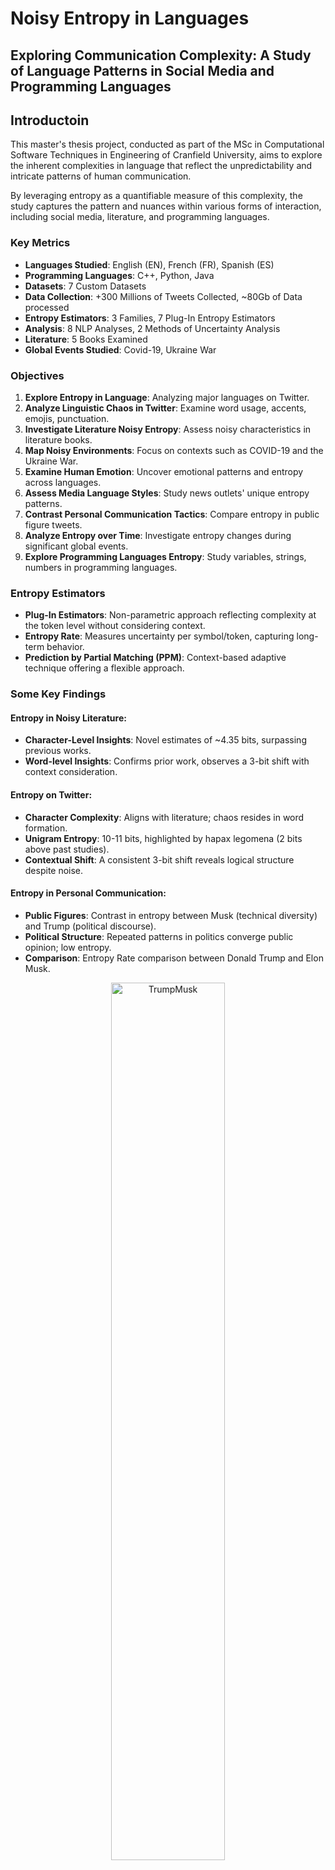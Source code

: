 # Noisy Entropy in Languages

## Exploring Communication Complexity: A Study of Language Patterns in Social Media and Programming Languages

## Introductoin

This master's thesis project, conducted as part of the MSc in Computational Software Techniques in Engineering of Cranfield University, aims to explore the inherent complexities in language that reflect the unpredictability and intricate patterns of human communication.

By leveraging entropy as a quantifiable measure of this complexity, the study captures the pattern and nuances within various forms of interaction, including social media, literature, and programming languages.

### Key Metrics
- **Languages Studied**: English (EN), French (FR), Spanish (ES)
- **Programming Languages**: C++, Python, Java
- **Datasets**: 7 Custom Datasets
- **Data Collection**: +300 Millions of Tweets Collected, ~80Gb of Data processed
- **Entropy Estimators**: 3 Families, 7 Plug-In Entropy Estimators
- **Analysis**: 8 NLP Analyses, 2 Methods of Uncertainty Analysis
- **Literature**: 5 Books Examined
- **Global Events Studied**: Covid-19, Ukraine War

### Objectives
1. **Explore Entropy in Language**: Analyzing major languages on Twitter.
2. **Analyze Linguistic Chaos in Twitter**: Examine word usage, accents, emojis, punctuation.
3. **Investigate Literature Noisy Entropy**: Assess noisy characteristics in literature books.
4. **Map Noisy Environments**: Focus on contexts such as COVID-19 and the Ukraine War.
5. **Examine Human Emotion**: Uncover emotional patterns and entropy across languages.
6. **Assess Media Language Styles**: Study news outlets' unique entropy patterns.
7. **Contrast Personal Communication Tactics**: Compare entropy in public figure tweets.
8. **Analyze Entropy over Time**: Investigate entropy changes during significant global events.
9. **Explore Programming Languages Entropy**: Study variables, strings, numbers in programming languages.

### Entropy Estimators
- **Plug-In Estimators**: Non-parametric approach reflecting complexity at the token level without considering context.
- **Entropy Rate**: Measures uncertainty per symbol/token, capturing long-term behavior.
- **Prediction by Partial Matching (PPM)**: Context-based adaptive technique offering a flexible approach.


### Some Key Findings

#### Entropy in Noisy Literature:
- **Character-Level Insights**: Novel estimates of ~4.35 bits, surpassing previous works.
- **Word-level Insights**: Confirms prior work, observes a 3-bit shift with context consideration.

#### Entropy on Twitter:
- **Character Complexity**: Aligns with literature; chaos resides in word formation.
- **Unigram Entropy**: 10-11 bits, highlighted by hapax legomena (2 bits above past studies).
- **Contextual Shift**: A consistent 3-bit shift reveals logical structure despite noise.

#### Entropy in Personal Communication:
- **Public Figures**: Contrast in entropy between Musk (technical diversity) and Trump (political discourse).
- **Political Structure**: Repeated patterns in politics converge public opinion; low entropy.
- **Comparison**: Entropy Rate comparison between Donald Trump and Elon Musk.

<p align="center">
  <img src="https://raw.githubusercontent.com/sferez/Noisy_Entropy_Estimation/main/deliverables/muskTrump.png" alt="TrumpMusk" width=60%>
</p>

#### Cluster Analysis:
- **Symbols and Structure**: Accents, emojis increase entropy; punctuation reduces it, defying traditional beliefs.
- **Emotional Patterns**: Universal low entropy in inherent emotions like love & fear.
- **Media Bias**: News outlet styles reveal unique entropy, hinting at bias detection capabilities.

#### Entropy over Time:
- **Global Events**: COVID-19, Ukraine War show unigram entropy convergence, highlights societal response, unity.
- **Language Evolution**: Decline in entropy signifies societal adaptation, convergence in viewpoints.
- **Trend Analysis**: Entropy Rate trend over time of the Covid-19 French dataset.

<p align="center">
  <img src="https://raw.githubusercontent.com/sferez/Noisy_Entropy_Estimation/main/deliverables/covid.png" alt="CovidTrend" width=60%>
</p>

#### Entropy in Programming Languages:
- **Universality**: Common features in C++, Python, Java.
- **Predictable Structure**: Low Entropy Rate highlights codified patterns and conventions.
- **Source of Noise**: Variable and function naming contribute most to complexity.

## Overview

- [Introduction](#introduction)
- [Data](#data)
- [Data Acquisition](#data-acquisition)
- [Preprocessing](#preprocessing)
- [NLP](#nlp)
- [Entropy Estimation](#entropy-estimation)
- [Analysis](#analysis)
- [Workflows](#workflows)
- [Deliverables](#deliverables)

## Data

The data use for this project is a mix of Social Media data and Computer Language data.

### Social Media Data

For the Social Media data, Twitter was used as the main source. The data was collected using scraping, streaming and Twitter API. A total of around 200-300 million tweets were collected, using different methods.

To comply with Twitter's Terms of Service, the data used in this project is only shared dehydrated. Which means that the data is shared in the form of tweet ids, and not the full tweet.

A script to hydrate the data is provided in the [dataAcquisition](https://github.com/sferez/Noisy_Entropy_Estimation/tree/main/src/dataAcquisition) folder, as well as a script to dehydrate the data.

### Computer Language Data

For the Computer Language data, CodeNet was used as the main source. CodeNet is a large-scale, high-quality dataset of programmatic source code. It contains 14M code samples from 55 programming languages, and is available for download [here](https://dax-cdn.cdn.appdomain.cloud/dax-project-codenet/1.0.0/Project_CodeNet.tar.gz).

Due to different License restrictions, the dataset was not created by scratch using GitHub data. Instead, the dataset was downloaded from the official website and used as is.

<p align="center">
  <img src="https://raw.githubusercontent.com/sferez/Noisy_Entropy_Estimation/main/deliverables/datasets.png" alt="datasets" width=40%>
</p>

## Data Acquisition

Collect data from Twitter using scraping, streaming and Twitter API.

Learn more about the data collection [here](https://github.com/sferez/Noisy_Entropy_Estimation/tree/main/src/dataAcquisition).

## Preprocessing

Pre-processing of the data includes the following steps:
- Cleaning
- Data Manipulation
- Tokenization

Learn more about the pre-processing [here](https://github.com/sferez/Noisy_Entropy_Estimation/tree/main/src/preprocessing).

## NLP

Natural Language Processing (NLP) is used to label the tweets. The labels are then used to filter the data and to perform the analysis on clusters.

The NLP analysis includes:
- Emotion Analysis
- Hate Speech Detection
- Irony Detection
- Language Detection
- Named Entity Recognition
- Offensive Language Detection
- Sentiment Analysis
- Topic Detection

Learn more about the NLP analysis [here](https://github.com/sferez/Noisy_Entropy_Estimation/tree/main/src/nlp).

## Entropy Estimation

The entropy estimation used different methods to estimate the entropy of the text. The methods used are:
- Plug-in Estimators (unigrams)
  - Maximum Likelihood (ML)
  - Miller-Maddow (MM)
  - Chao-Shen (CS)
  - Schurmann-Grassberger (SG)
  - Shrinkage (SH)
  - Laplace
  - Jeffrey
  - Minimax
  - NSB
- Entropy Rate
- Prediction by Partial Matching (PPM)

On top of the entropy estimators Bootstrap is used to estimate the confidence interval of the entropy.

Learn more about the entropy estimation [here](https://github.com/sferez/Noisy_Entropy_Estimation/tree/main/src/entropyEstimation).

## Analysis

The Analysis is designed to generated graphs and extract insights from the performed analysis.

There is two types of analysis:
- Analysis (Preliminary Analysis and Exploratory Analysis)
- Results Analysis (Analysis of the results of the entropy estimation)

Learn more about the analysis [here](https://github.com/sferez/Noisy_Entropy_Estimation/tree/main/src/analysis).



## Workflows

Here is the general workflow of the project:

<img src="https://raw.githubusercontent.com/sferez/Noisy_Entropy_Estimation/main/deliverables/workflow.png" alt="Workflow" width=100%>

Here is the environment of the data acquisition workflow:

<p align="center">
  <img src="https://raw.githubusercontent.com/sferez/Noisy_Entropy_Estimation/main/deliverables/dataCollection.png" alt="DataEnvironement" width=60%>
</p>

## Deliverables

Find the poster [here](https://github.com/sferez/Noisy_Entropy_Estimation/blob/main/deliverables/poster.pdf).

<p align="center">
  <img src="https://raw.githubusercontent.com/sferez/Noisy_Entropy_Estimation/main/deliverables/poster.png" alt="Poster" width=50%>
</p>

---

_Individual Research Project 2022/2023_
_Copyright © 2023 by Siméon FEREZ. All rights reserved._

